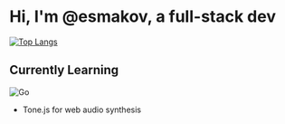 # Hi, I'm @esmakov, a full-stack dev

[![Top Langs](https://github-readme-stats.vercel.app/api/top-langs/?username=esmakov&layout=compact&theme=radical)](https://github.com/anuraghazra/github-readme-stats)

## Currently Learning
![Go](https://img.shields.io/badge/go-%2300ADD8.svg?style=for-the-badge&logo=go&logoColor=white)
- Tone.js for web audio synthesis
